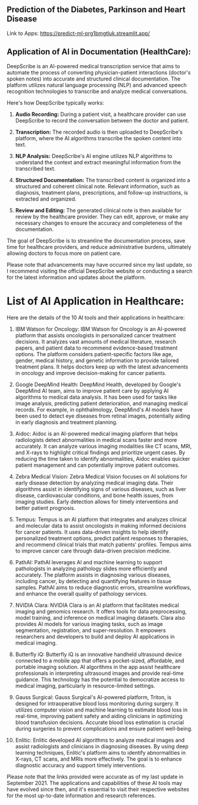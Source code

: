 ## Prediction of the Diabetes, Parkinson and Heart Disease
Link to Apps: https://predict-ml-prg1bmgtluk.streamlit.app/

## Application of AI in Documentation (HealthCare):
DeepScribe is an AI-powered medical transcription service that aims to automate the process of converting physician-patient interactions (doctor's spoken notes) into accurate and structured clinical documentation. The platform utilizes natural language processing (NLP) and advanced speech recognition technologies to transcribe and analyze medical conversations.

Here's how DeepScribe typically works:

1. **Audio Recording:** During a patient visit, a healthcare provider can use DeepScribe to record the conversation between the doctor and patient.

2. **Transcription:** The recorded audio is then uploaded to DeepScribe's platform, where the AI algorithms transcribe the spoken content into text.

3. **NLP Analysis:** DeepScribe's AI engine utilizes NLP algorithms to understand the context and extract meaningful information from the transcribed text.

4. **Structured Documentation:** The transcribed content is organized into a structured and coherent clinical note. Relevant information, such as diagnosis, treatment plans, prescriptions, and follow-up instructions, is extracted and organized.

5. **Review and Editing:** The generated clinical note is then available for review by the healthcare provider. They can edit, approve, or make any necessary changes to ensure the accuracy and completeness of the documentation.

The goal of DeepScribe is to streamline the documentation process, save time for healthcare providers, and reduce administrative burdens, ultimately allowing doctors to focus more on patient care.

Please note that advancements may have occurred since my last update, so I recommend visiting the official DeepScribe website or conducting a search for the latest information and updates about the platform.
# List of AI Application in Healthcare:
Here are the details of the 10 AI tools and their applications in healthcare:

1. IBM Watson for Oncology:
IBM Watson for Oncology is an AI-powered platform that assists oncologists in personalized cancer treatment decisions. It analyzes vast amounts of medical literature, research papers, and patient data to recommend evidence-based treatment options. The platform considers patient-specific factors like age, gender, medical history, and genetic information to provide tailored treatment plans. It helps doctors keep up with the latest advancements in oncology and improve decision-making for cancer patients.

2. Google DeepMind Health:
DeepMind Health, developed by Google's DeepMind AI team, aims to improve patient care by applying AI algorithms to medical data analysis. It has been used for tasks like image analysis, predicting patient deterioration, and managing medical records. For example, in ophthalmology, DeepMind's AI models have been used to detect eye diseases from retinal images, potentially aiding in early diagnosis and treatment planning.

3. Aidoc:
Aidoc is an AI-powered medical imaging platform that helps radiologists detect abnormalities in medical scans faster and more accurately. It can analyze various imaging modalities like CT scans, MRI, and X-rays to highlight critical findings and prioritize urgent cases. By reducing the time taken to identify abnormalities, Aidoc enables quicker patient management and can potentially improve patient outcomes.

4. Zebra Medical Vision:
Zebra Medical Vision focuses on AI solutions for early disease detection by analyzing medical imaging data. Their algorithms assist in identifying signs of various diseases, such as liver disease, cardiovascular conditions, and bone health issues, from imaging studies. Early detection allows for timely interventions and better patient prognosis.

5. Tempus:
Tempus is an AI platform that integrates and analyzes clinical and molecular data to assist oncologists in making informed decisions for cancer patients. It uses data-driven insights to help identify personalized treatment options, predict patient responses to therapies, and recommend clinical trials that match patients' profiles. Tempus aims to improve cancer care through data-driven precision medicine.

6. PathAI:
PathAI leverages AI and machine learning to support pathologists in analyzing pathology slides more efficiently and accurately. The platform assists in diagnosing various diseases, including cancer, by detecting and quantifying features in tissue samples. PathAI aims to reduce diagnostic errors, streamline workflows, and enhance the overall quality of pathology services.

7. NVIDIA Clara:
NVIDIA Clara is an AI platform that facilitates medical imaging and genomics research. It offers tools for data preprocessing, model training, and inference on medical imaging datasets. Clara also provides AI models for various imaging tasks, such as image segmentation, registration, and super-resolution. It empowers researchers and developers to build and deploy AI applications in medical imaging.

8. Butterfly iQ:
Butterfly iQ is an innovative handheld ultrasound device connected to a mobile app that offers a pocket-sized, affordable, and portable imaging solution. AI algorithms in the app assist healthcare professionals in interpreting ultrasound images and provide real-time guidance. This technology has the potential to democratize access to medical imaging, particularly in resource-limited settings.

9. Gauss Surgical:
Gauss Surgical's AI-powered platform, Triton, is designed for intraoperative blood loss monitoring during surgery. It utilizes computer vision and machine learning to estimate blood loss in real-time, improving patient safety and aiding clinicians in optimizing blood transfusion decisions. Accurate blood loss estimation is crucial during surgeries to prevent complications and ensure patient well-being.

10. Enlitic:
Enlitic developed AI algorithms to analyze medical images and assist radiologists and clinicians in diagnosing diseases. By using deep learning techniques, Enlitic's platform aims to identify abnormalities in X-rays, CT scans, and MRIs more effectively. The goal is to enhance diagnostic accuracy and support timely interventions.

Please note that the links provided were accurate as of my last update in September 2021. The applications and capabilities of these AI tools may have evolved since then, and it's essential to visit their respective websites for the most up-to-date information and research references.
